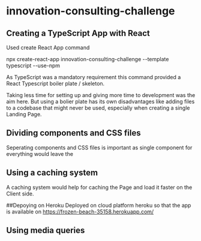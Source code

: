 # innovation-consulting-challenge

## Creating a TypeScript App with React
Used create React App command

npx create-react-app innovation-consulting-challenge --template typescript --use-npm

As TypeScript was a mandatory requirement this command provided a React Typescript boiler plate / skeleton.

Taking less time for setting up and giving more time to development was the aim here. But using a bolier plate has its own disadvantages like adding files to a codebase that might never be used, especially when creating a single Landing Page.


## Dividing components and CSS files
Seperating components and CSS files is important as single component for everything would leave the 

## Using a caching system 
A caching system would help for caching the Page and load it faster on the Client side.

##Depoying on Heroku
Deployed on cloud platform heroku so that the app is available on 
https://frozen-beach-35158.herokuapp.com/

## Using media queries




